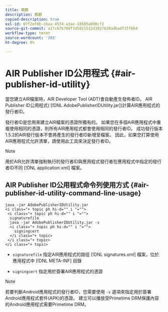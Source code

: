 ```yaml
---
title: 概觀
description: 概觀
copied-description: true
exl-id: 07f2ef0b-c6aa-4574-a3ae-18685a090cf2
source-git-commit: a1fc67b708f3d5821532d3827639adbadf15f6b4
workflow-type: tm+mt
source-wordcount: '203'
ht-degree: 0%

---
```


# AIR Publisher ID公用程式 {#air-publisher-id-utility}

當您建立AIR檔案時，AIR Developer Tool (ADT)會自動產生發佈者ID。 AIR Publisher ID公用程式( [!DNL AdobePublisherIDUtility.jar])計算AIR應用程式的發行者ID。

發行者ID是您用來建立AIR檔案的憑證所獨有的。 如果您在多個AIR應用程式中重複使用相同的憑證，則所有AIR應用程式都會使用相同的發行者ID。 成功發行版本1.5.2的AIR發行版本不會將產生的發行者ID新增至檔案。 因此，如果您打算使用AIR應用程式允許清單，請使用此工具來決定發行者ID。

>[!NOTE]
>
>用於AIR允許清單強制執行的發行者ID與應用程式發行者在應用程式中指定的發行者ID不同 [!DNL application.xml] 檔案。

## AIR Publisher ID公用程式命令列使用方式 {#air-publisher-id-utility-command-line-usage}

```
java -jar AdobePublisherIDUtility.jar 
<i class="+ topic ph hi-d="" i "="">
 <i class="+ topic ph hi-d="" i "="">
  signaturefile 
  java -jar AdobePublisherIDUtility.jar -s 
  <i class="+ topic ph hi-d="" i "="">
    signingcert
  </i class="+ topic>
 </i class="+ topic>
</i class="+ topic>
```

* `signaturefile` 指定AIR應用程式的路徑 [!DNL signatures.xml] 檔案，位於應用程式中 [!DNL META-INF] 目錄

* `signingcert` 指定用於簽署AIR應用程式的憑證

>[!NOTE]
>
>若要判斷Android應用程式的發行者ID，您需要使用 `-s` 選項來指定用於簽署Android應用程式套件(APK)的憑證。 建立可以播放受Primetime DRM保護內容的Android應用程式需要Primetime DRM。
